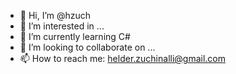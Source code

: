 - 👋 Hi, I’m @hzuch
- 👀 I’m interested in ...
- 🌱 I’m currently learning C#
- 💞️ I’m looking to collaborate on ...
- 📫 How to reach me: helder.zuchinalli@gmail.com

<!---
hzuch/hzuch is a ✨ special ✨ repository because its `README.md` (this file) appears on your GitHub profile.
You can click the Preview link to take a look at your changes.
--->

